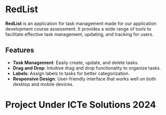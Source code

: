 # RedList

**RedList** is an application for task management made for our application development course assessment. It provides a wide range of tools to facilitate effective task management, updating, and tracking for users.
## Features

- **Task Management**: Easily create, update, and delete tasks.
- **Drag and Drop**: Intuitive drag and drop functionality to organize tasks.
- **Labels**: Assign labels to tasks for better categorization.
- **Responsive Design**: User-friendly interface that works well on both desktop and mobile devices.

# Project Under ICTe Solutions 2024
